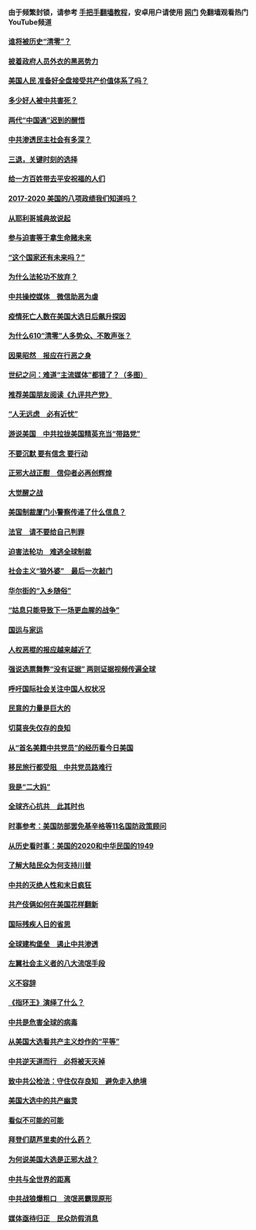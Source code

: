 #### 由于频繁封锁，请参考 [手把手翻墙教程](https://github.com/gfw-breaker/guides/wiki/)，安卓用户请使用 [网门](https://github.com/gfw-breaker/nogfw/blob/master/dl.md?t=01100600) 免翻墙观看热门YouTube频道 

#### [谁将被历史“清零”？](../pages/73/417485.md?t=01100600) 

#### [披着政府人员外衣的黑恶势力](../pages/73/417442.md?t=01100600) 

#### [美国人民 准备好全盘接受共产价值体系了吗？](../pages/73/417491.md?t=01100600) 

#### [多少好人被中共害死？](../pages/73/417144.md?t=01100600) 

#### [两代“中国通”迟到的醒悟](../pages/73/417064.md?t=01100600) 

#### [中共渗透民主社会有多深？](../pages/73/417063.md?t=01100600) 

#### [三退，关键时刻的选择](../pages/73/416969.md?t=01100600) 

#### [给一方百姓带去平安祝福的人们](../pages/73/416941.md?t=01100600) 

#### [2017-2020  美国的八项政绩我们知道吗？](../pages/73/416968.md?t=01100600) 

#### [从耶利哥城典故说起](../pages/73/416892.md?t=01100600) 

#### [参与迫害等于拿生命赌未来](../pages/73/416856.md?t=01100600) 

#### [“这个国家还有未来吗？”](../pages/73/416852.md?t=01100600) 

#### [为什么法轮功不放弃？](../pages/73/416864.md?t=01100600) 

#### [中共操控媒体　微信助恶为虐](../pages/73/416724.md?t=01100600) 

#### [疫情死亡人数在美国大选日后飙升探因](../pages/73/416606.md?t=01100600) 

#### [为什么610“清零”人多势众、不敢声张？](../pages/73/416632.md?t=01100600) 

#### [因果昭然　报应在行恶之身](../pages/73/416582.md?t=01100600) 

#### [世纪之问：难道“主流媒体”都错了？（多图）](../pages/73/416571.md?t=01100600) 

#### [推荐美国朋友阅读《九评共产党》](../pages/73/416510.md?t=01100600) 

#### [“人无远虑　必有近忧”](../pages/73/416513.md?t=01100600) 

#### [游说美国　中共拉拢美国精英充当“带路党”](../pages/73/416529.md?t=01100600) 

#### [不要沉默 要有信念 要行动](../pages/73/416457.md?t=01100600) 

#### [正邪大战正酣　信仰者必再创辉煌](../pages/73/416433.md?t=01100600) 

#### [大觉醒之战](../pages/73/416456.md?t=01100600) 

#### [美国制裁厦门小警察传递了什么信息？](../pages/73/416432.md?t=01100600) 

#### [法官　请不要给自己判罪](../pages/73/416379.md?t=01100600) 

#### [迫害法轮功　难逃全球制裁](../pages/73/416380.md?t=01100600) 

#### [社会主义“狼外婆”　最后一次敲门](../pages/73/416394.md?t=01100600) 

#### [华尔街的“入乡随俗”](../pages/73/416395.md?t=01100600) 

#### [“姑息只能导致下一场更血腥的战争”](../pages/73/416223.md?t=01100600) 

#### [国运与家运](../pages/73/416224.md?t=01100600) 

#### [人权恶棍的报应越来越近了](../pages/73/416276.md?t=01100600) 

#### [强说选票舞弊“没有证据” 两则证据视频传遍全球](../pages/73/416227.md?t=01100600) 

#### [呼吁国际社会关注中国人权状况](../pages/73/416135.md?t=01100600) 

#### [民意的力量是巨大的](../pages/73/416222.md?t=01100600) 

#### [切莫丧失仅存的良知](../pages/73/416134.md?t=01100600) 

#### [从“首名美籍中共党员”的经历看今日美国](../pages/73/416114.md?t=01100600) 

#### [移民旅行都受阻　中共党员路难行](../pages/73/416033.md?t=01100600) 

#### [我是“二大妈”](../pages/73/415529.md?t=01100600) 

#### [全球齐心抗共　此其时也](../pages/73/415989.md?t=01100600) 

#### [时事参考：美国防部罢免基辛格等11名国防政策顾问](../pages/73/415970.md?t=01100600) 

#### [从历史看时事：美国的2020和中华民国的1949](../pages/73/415949.md?t=01100600) 

#### [了解大陆民众为何支持川普](../pages/73/415950.md?t=01100600) 

#### [中共的灭绝人性和末日疯狂](../pages/73/415944.md?t=01100600) 

#### [共产伎俩如何在美国花样翻新](../pages/73/415908.md?t=01100600) 

#### [国际残疾人日的省思](../pages/73/415849.md?t=01100600) 

#### [全球建构堡垒　遏止中共渗透](../pages/73/415850.md?t=01100600) 

#### [左翼社会主义者的八大流氓手段](../pages/73/415802.md?t=01100600) 

#### [义不容辞](../pages/73/415807.md?t=01100600) 

#### [《指环王》演绎了什么？](../pages/73/415739.md?t=01100600) 

#### [中共是危害全球的病毒](../pages/73/415569.md?t=01100600) 

#### [从美国大选看共产主义炒作的“平等”](../pages/73/415654.md?t=01100600) 

#### [中共逆天道而行　必将被天灭掉](../pages/73/415626.md?t=01100600) 

#### [致中共公检法：守住仅存良知　避免走入绝境](../pages/73/415627.md?t=01100600) 

#### [美国大选中的共产幽灵](../pages/73/415618.md?t=01100600) 

#### [看似不可能的可能](../pages/73/415619.md?t=01100600) 

#### [拜登们葫芦里卖的什么药？](../pages/73/415531.md?t=01100600) 

#### [为何说美国大选是正邪大战？](../pages/73/415530.md?t=01100600) 

#### [中共与全世界的距离](../pages/73/415435.md?t=01100600) 

#### [中共战狼爆粗口　流氓恶霸现原形](../pages/73/415426.md?t=01100600) 

#### [媒体亟待归正　民众防假消息](../pages/73/415402.md?t=01100600) 

